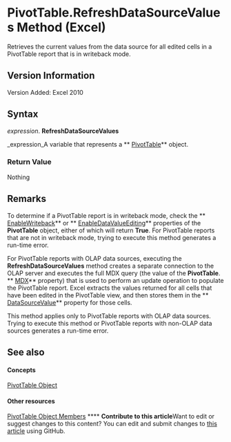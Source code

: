 
# PivotTable.RefreshDataSourceValues Method (Excel)

Retrieves the current values from the data source for all edited cells in a PivotTable report that is in writeback mode.


## Version Information

Version Added: Excel 2010 


## Syntax

 _expression_. **RefreshDataSourceValues**

 _expression_A variable that represents a  ** [PivotTable](a9c1d4a0-78a9-f9a6-6daf-91cb63e45842.md)** object.


### Return Value

Nothing


## Remarks

To determine if a PivotTable report is in writeback mode, check the  ** [EnableWriteback](d13b3db8-070a-3b29-9ff7-bfdcd143e5fa.md)** or ** [EnableDataValueEditing](57b4ed51-46d5-0d9f-d947-cdc45e523095.md)** properties of the **PivotTable** object, either of which will return **True**. For PivotTable reports that are not in writeback mode, trying to execute this method generates a run-time error.

For PivotTable reports with OLAP data sources, executing the  **RefreshDataSourceValues** method creates a separate connection to the OLAP server and executes the full MDX query (the value of the **PivotTable**. ** [MDX](50a211c9-4b46-568c-5313-fd093d99a140.md)** property) that is used to perform an update operation to populate the PivotTable report. Excel extracts the values returned for all cells that have been edited in the PivotTable view, and then stores them in the ** [DataSourceValue](99cd270c-775c-3cca-99dd-1a2864b872b2.md)** property for those cells.

This method applies only to PivotTable reports with OLAP data sources. Trying to execute this method or PivotTable reports with non-OLAP data sources generates a run-time error.


## See also


#### Concepts


 [PivotTable Object](a9c1d4a0-78a9-f9a6-6daf-91cb63e45842.md)
#### Other resources


 [PivotTable Object Members](8e8d1692-cf32-63c6-a1f6-54ddcc2a4964.md)
****   **Contribute to this article**Want to edit or suggest changes to this content? You can edit and submit changes to  [this article](https://github.com/jhershey00/VBA_Excel_Test/OpenXMLCon/articles/4312e319-bb90-b8d8-5add-f501553198a6.md) using GitHub.

